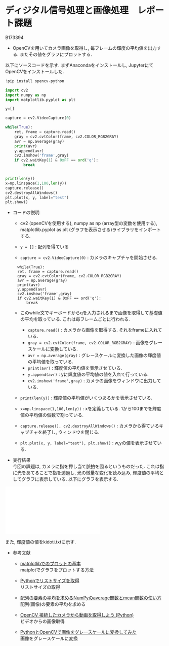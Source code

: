# ディジタル信号処理と画像処理　レポート課題

B173394 

- OpenCVを用いてカメラ画像を取得し, 毎フレームの輝度の平均値を出力する. またその値をグラフにプロットする. 

以下にソースコードを示す. まずAnacondaをインストールし, JupyterにてOpenCVをインストールした. 

``` Python
!pip install opencv-python
```

``` Python
import cv2
import numpy as np
import matplotlib.pyplot as plt

y=[]

capture = cv2.VideoCapture(0)

while(True):
    ret, frame = capture.read()
    gray = cv2.cvtColor(frame, cv2.COLOR_RGB2GRAY)
    avr = np.average(gray)
    print(avr)
    y.append(avr)
    cv2.imshow('frame',gray)
    if cv2.waitKey(1) & 0xFF == ord('q'):
        break


print(len(y))
x=np.linspace(1,100,len(y))
capture.release()
cv2.destroyAllWindows()
plt.plot(x, y, label="test")
plt.show()
```
- コードの説明
  - cv2 (openCVを使用する), numpy as np (array型の変数を使用する),  matplotlib.pyplot as plt (グラフを表示させる)ライブラリをインポートする. 
  
  - `y = []` : 配列を得ている
  - `capture = cv2.VideoCapture(0)` : カメラのキャプチャを開始させる. 
  ``` Phython
    while(True):
    ret, frame = capture.read()
    gray = cv2.cvtColor(frame, cv2.COLOR_RGB2GRAY)
    avr = np.average(gray)
    print(avr)
    y.append(avr)
    cv2.imshow('frame',gray)
    if cv2.waitKey(1) & 0xFF == ord('q'):
        break
    ```
  - このwhile文でキーボードからqを入力されるまで画像を取得して基礎値の平均を取っている. これは毎フレームごとに行われる. 
    - `capture.read()` : カメラから画像を取得する. それをframeに入れている. 
    - `gray = cv2.cvtColor(frame, cv2.COLOR_RGB2GRAY)` : 画像をグレースケールに変換している. 
    - `avr = np.average(gray)` : グレースケールに変換した画像の輝度値の平均値を取っている.  
    - `print(avr)` : 輝度値の平均値を表示させている. 
    - `y.append(avr)` : yに輝度値の平均値の値を入れて行っている. 
    - `cv2.imshow('frame',gray)` : カメラの画像をウィンドウに出力している. 
    
  - `print(len(y))` : 輝度値の平均値がいくつあるかを表示させている. 
  - `x=np.linspace(1,100,len(y))` : xを定義している. 1から100までを輝度値の平均値の個数で割っている. 
  - `capture.release(), cv2.destroyAllWindows()` : カメラから得ているキャプチャを終了し, ウィンドウを閉じる. 
  - `plt.plot(x, y, label="test"), plt.show()` : w,yの値を表示させている. 
  
  
- 実行結果  
今回の課題は, カメラに指を押し当て脈拍を図るというものだった. これは指に光をあてることで指を透過し, 光の微量な変化を読み込み, 輝度値の平均としてグラフに表示している. 以下にグラフを表示する. 

![](opencv-2.pdf)

また, 輝度値の値をkidoti.txtに示す. 


- 参考文献
  - [matplotlibでのプロットの基本](https://qiita.com/KntKnk0328/items/5ef40d9e77308dd0d0a40)  
  matplotでグラフをプロットする方法
  
  - [Pythonでリストサイズを取得](https://note.nkmk.me/python-list-len/)  
  リストサイズの取得
  
  - [配列の要素の平均を求めるNumPyのaverage関数とmean関数の使い方](https://deepage.net/features/numpy-average.html)  
  配列(画像)の要素の平均を求める
  
  - [OpenCV 接続したカメラから動画を取得しよう (Python)](https://weblabo.oscasierra.net/python/opencv-videocapture-camera.html)  
  ビデオからの画像取得
  
  - [PythonとOpenCVで画像をグレースケールに変換してみた](https://water2litter.net/gin/?p=1757)  
  画像をグレースケールに変換 
